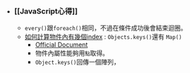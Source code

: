 - ### [[JavaScript心得]]
	- `every()`跟`foreach()`相同，不過在條件成功後會結束迴圈。
	- [如何計算物件內有幾個index](https://www.delftstack.com/zh-tw/howto/javascript/javascript-number-of-keys-in-object/#%e5%9c%a8-javascript-%e4%b8%ad%e4%bd%bf%e7%94%a8-map-%e4%be%86%e8%a8%88%e7%ae%97%e7%89%a9%e4%bb%b6%e4%b8%ad%e7%9a%84%e9%8d%b5%e7%9a%84%e6%95%b8%e9%87%8f) : `Objects.keys()`還有 `Map()`
		- [Official Document](https://developer.mozilla.org/en-US/docs/Web/JavaScript/Reference/Global_Objects/Object/keys)
		- 物件內屬性能夠用`點`取得。
		- `Object.keys()`回傳一個陣列，